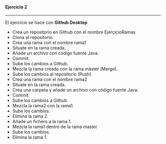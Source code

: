 #### Ejercicio 2
---

El ejercicio se hace con **Github Desktop**

- Crea un repositorio en Github con el nombre EjercicioRamas
- Clona el repositorio.
- Crea una rama con el nombre rama1
- Sítuate en la rama creada.
- Añade un archivo con código fuente Java.
- Commit.
- Sube los cambios a Github.
- Mezcla la rama creada con la rama máster (Merge).
- Sube los cambios al repositorio (Push).
- Crea una rama con el nombre rama2
- Sítuate en la rama creada.
- Crea una carpeta y añade un archivo con código fuente Java.
- Commit.
- Sube los cambios a Github.
- Mezcla la rama2 con la rama1.
- Sube los cambios.
- Elimina la rama 2.
- Añade un fichero a la rama 1.
- Mezcla la rama1 dentro de la rama master
- Sube los cambios.
- Elimina la rama 1.
